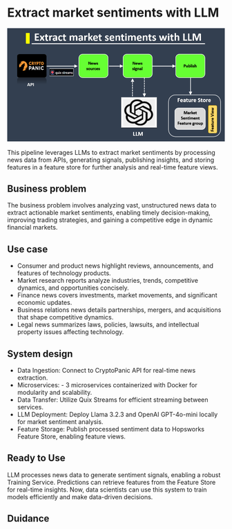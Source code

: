 # Extract market sentiments with LLM

![image](./images/image.png)  

This pipeline leverages LLMs to extract market sentiments by processing news data from APIs, generating signals, publishing insights, and storing features in a feature store for further analysis and real-time feature views.  

## Business problem

The business problem involves analyzing vast, unstructured news data to extract actionable market sentiments, enabling timely decision-making, improving trading strategies, and gaining a competitive edge in dynamic financial markets.

## Use case

- Consumer and product news highlight reviews, announcements, and features of technology products.  
- Market research reports analyze industries, trends, competitive dynamics, and opportunities concisely.  
- Finance news covers investments, market movements, and significant economic updates.  
- Business relations news details partnerships, mergers, and acquisitions that shape competitive dynamics.  
- Legal news summarizes laws, policies, lawsuits, and intellectual property issues affecting technology.  

## System design

- Data Ingestion: Connect to CryptoPanic API for real-time news extraction.
- Microservices:
        - 3 microservices containerized with Docker for modularity and scalability.
- Data Transfer: Utilize Quix Streams for efficient streaming between services.
- LLM Deployment: Deploy Llama 3.2.3 and OpenAI GPT-4o-mini locally for market sentiment analysis.
- Feature Storage: Publish processed sentiment data to Hopsworks Feature Store, enabling feature views.

## Ready to Use

LLM processes news data to generate sentiment signals, enabling a robust Training Service. Predictions can retrieve features from the Feature Store for real-time insights. Now, data scientists can use this system to train models efficiently and make data-driven decisions.  

## Duidance
